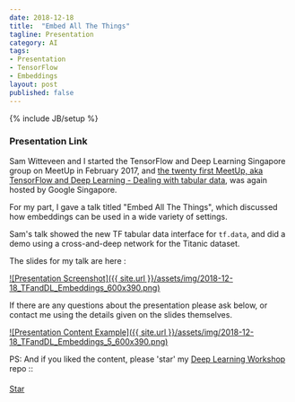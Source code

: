```yaml
---
date: 2018-12-18
title:  "Embed All The Things"
tagline: Presentation
category: AI
tags:
- Presentation
- TensorFlow
- Embeddings
layout: post
published: false
---
```

{% include JB/setup %}



### Presentation Link

Sam Witteveen and I started the TensorFlow and Deep Learning Singapore group on MeetUp in February 2017,
and [the twenty first MeetUp, aka TensorFlow and Deep Learning - Dealing with tabular data](https://www.meetup.com/TensorFlow-and-Deep-Learning-Singapore/events/257155233/),
was again hosted by Google Singapore.

For my part, I gave a talk titled "Embed All The Things", which discussed how embeddings can be used in a wide variety of settings.  

Sam's talk showed the new TF tabular data interface for ```tf.data```, 
and did a demo using a cross-and-deep network for the Titanic dataset.

<!--

"Embed All The Things" - Martin Andrews

In this talk for people just starting out, 
Martin will describe how Embeddings (inspired by their initial usecase in text) 
can be used to understand graph networks, image search and ... language itself.


Outline:

  Word Embeddings
  
  Other Sequence Embeddings
  
  Other Object Embeddings
  
  Multi-Object Embeddings
  
    
  ?Code etc

  Wrap-up
  
Advertise 
  Deep Learning Developer Module 1 : JumpStart
  Deep Learning Developer Module 2+ 
  TF&DL next == ?
  Interns
  
!-->


The slides for my talk are here :

<a href="http://redcatlabs.com/2018-12-18_TFandDL_Embeddings/" target="_blank">
![Presentation Screenshot]({{ site.url }}/assets/img/2018-12-18_TFandDL_Embeddings_600x390.png)
</a>

If there are any questions about the presentation please ask below, 
or contact me using the details given on the slides themselves.

<a href="http://redcatlabs.com/2018-12-18_TFandDL_Embeddings/#/5" target="_blank">
![Presentation Content Example]({{ site.url }}/assets/img/2018-12-18_TFandDL_Embeddings_5_600x390.png)
</a>


PS:  And if you liked the content, please 'star' my <a href="https://github.com/mdda/deep-learning-workshop" target="_blank">Deep Learning Workshop</a> repo ::
<!-- From :: https://buttons.github.io/ -->
<!-- Place this tag where you want the button to render. -->
<span style="position:relative;top:5px;">
<a aria-label="Star mdda/deep-learning-workshop on GitHub" data-count-aria-label="# stargazers on GitHub" data-count-api="/repos/mdda/deep-learning-workshop#stargazers_count" data-count-href="/mdda/deep-learning-workshop/stargazers" data-icon="octicon-star" href="https://github.com/mdda/deep-learning-workshop" class="github-button">Star</a>
<!-- Place this tag right after the last button or just before your close body tag. -->
<script async defer id="github-bjs" src="https://buttons.github.io/buttons.js"></script>
</span>

